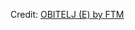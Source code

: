 <div id="observablehq-ae64ec53"></div>
<p>Credit: <a href="https://observablehq.com/d/e628b16f87f46c0c">OBITELJ (E) by FTM</a></p>

<link rel="stylesheet" href="https://cdn.jsdelivr.net/npm/@observablehq/inspector@5/dist/inspector.css">
<script type="module">
import {Runtime, Inspector} from "https://cdn.jsdelivr.net/npm/@observablehq/runtime@5/dist/runtime.js";
import define from "https://api.observablehq.com/d/e628b16f87f46c0c.js?v=4";
new Runtime().module(define, Inspector.into("#observablehq-ae64ec53"));
</script>
